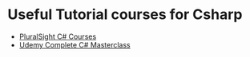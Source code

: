# Useful Tutorial courses for Csharp
- [PluralSight C# Courses](https://www.pluralsight.com/paths/csharp) <br />
- [Udemy Complete C# Masterclass](https://www.udemy.com/course/complete-csharp-masterclass/) <br />